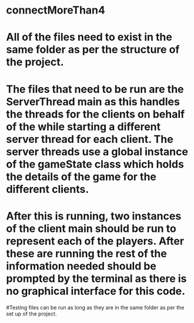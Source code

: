 # connectMoreThan4

# All of the files need to exist in the same folder as per the structure of the project.
# The files that need to be run are the ServerThread main as this handles the threads for the clients on behalf of the while starting a different server thread for each client. The server threads use a global instance of the gameState class which holds the details of the game for the different clients.
# After this is running, two instances of the client main should be run to represent each of the players. After these are running the rest of the information needed should be prompted by the terminal as there is no graphical interface for this code.
#Testing files can be run as long as they are in the same folder as per the set up of the project.
